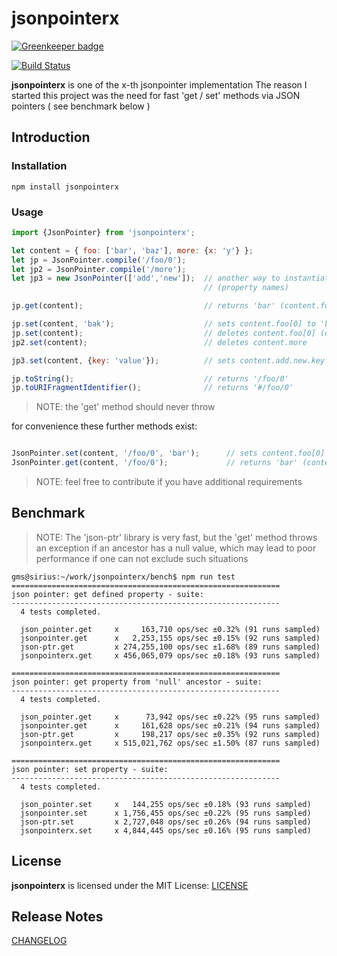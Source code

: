 # jsonpointerx

[![Greenkeeper badge](https://badges.greenkeeper.io/gms1/jsonpointerx.svg)](https://greenkeeper.io/)

[![Build Status](https://api.travis-ci.org/gms1/jsonpointerx.svg?branch=master)](https://travis-ci.org/gms1/jsonpointerx)

**jsonpointerx** is one of the x-th jsonpointer implementation
The reason I started this project was the need for fast 'get / set' methods via JSON pointers ( see benchmark below )

## Introduction

### Installation

```shell
npm install jsonpointerx
```

### Usage

```Javascript
import {JsonPointer} from 'jsonpointerx';

let content = { foo: ['bar', 'baz'], more: {x: 'y'} };
let jp = JsonPointer.compile('/foo/0');
let jp2 = JsonPointer.compile('/more');
let jp3 = new JsonPointer(['add','new']);  // another way to instantiate a JsonPointer using decoded path segments
                                           // (property names)

jp.get(content);                           // returns 'bar' (content.foo[0])

jp.set(content, 'bak');                    // sets content.foo[0] to 'bak'
jp.set(content);                           // deletes content.foo[0] (does not change the length of the array)
jp2.set(content);                          // deletes content.more

jp3.set(content, {key: 'value'});          // sets content.add.new.key to 'value'

jp.toString();                             // returns '/foo/0'
jp.toURIFragmentIdentifier();              // returns '#/foo/0'


```

> NOTE: the 'get' method should never throw

for convenience these further methods exist:

```Javascript

JsonPointer.set(content, '/foo/0', 'bar');      // sets content.foo[0] to 'bar'
JsonPointer.get(content, '/foo/0');             // returns 'bar' (content.foo[0])

```

> NOTE: feel free to contribute if you have additional requirements

## Benchmark

> NOTE: The 'json-ptr' library is very fast, but the 'get' method throws an exception if an ancestor has a null value, which may lead to poor performance if one can not exclude such situations

```shell
gms@sirius:~/work/jsonpointerx/bench$ npm run test
============================================================
json pointer: get defined property - suite:
------------------------------------------------------------
  4 tests completed.

  json_pointer.get     x     163,710 ops/sec ±0.32% (91 runs sampled)
  jsonpointer.get      x   2,253,155 ops/sec ±0.15% (92 runs sampled)
  json-ptr.get         x 274,255,100 ops/sec ±1.68% (89 runs sampled)
  jsonpointerx.get     x 456,065,079 ops/sec ±0.18% (93 runs sampled)

============================================================
json pointer: get property from 'null' ancestor - suite:
------------------------------------------------------------
  4 tests completed.

  json_pointer.get     x      73,942 ops/sec ±0.22% (95 runs sampled)
  jsonpointer.get      x     161,628 ops/sec ±0.21% (94 runs sampled)
  json-ptr.get         x     198,217 ops/sec ±0.35% (92 runs sampled)
  jsonpointerx.get     x 515,021,762 ops/sec ±1.50% (87 runs sampled)

============================================================
json pointer: set property - suite:
------------------------------------------------------------
  4 tests completed.

  json_pointer.set     x   144,255 ops/sec ±0.18% (93 runs sampled)
  jsonpointer.set      x 1,756,455 ops/sec ±0.22% (95 runs sampled)
  json-ptr.set         x 2,727,048 ops/sec ±0.26% (94 runs sampled)
  jsonpointerx.set     x 4,844,445 ops/sec ±0.16% (95 runs sampled)
```

## License

**jsonpointerx** is licensed under the MIT License:
[LICENSE](./LICENSE)

## Release Notes

[CHANGELOG](./CHANGELOG.md)
